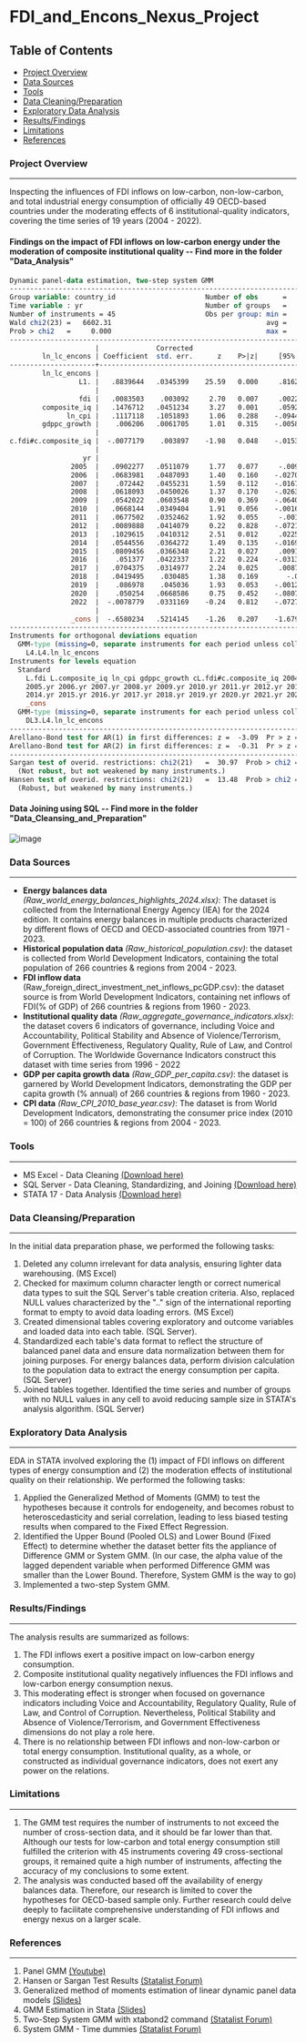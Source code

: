 # FDI_and_Encons_Nexus_Project

## Table of Contents
- [Project Overview](#project-overview)
- [Data Sources](#data-sources)
- [Tools](#tools)
- [Data Cleaning/Preparation](#data-cleansingpreparation)
- [Exploratory Data Analysis](#exploratory-data-analysis)
- [Results/Findings](#resultsfindings)
- [Limitations](#limitations)
- [References](#references)

### Project Overview
---
Inspecting the influences of FDI inflows on low-carbon, non-low-carbon, and total industrial energy consumption of officially 49 OECD-based countries under the moderating effects of 6 institutional-quality indicators, covering the time series of 19 years (2004 - 2022). 

#### Findings on the impact of FDI inflows on low-carbon energy under the moderation of composite institutional quality -- Find more in the folder "Data_Analysis"
```Stata
Dynamic panel-data estimation, two-step system GMM
------------------------------------------------------------------------------
Group variable: country_id                      Number of obs      =       846
Time variable : yr                              Number of groups   =        47
Number of instruments = 45                      Obs per group: min =        18
Wald chi2(23) =   6602.31                                      avg =     18.00
Prob > chi2   =     0.000                                      max =        18
--------------------------------------------------------------------------------------
                     |              Corrected
        ln_lc_encons | Coefficient  std. err.      z    P>|z|     [95% conf. interval]
---------------------+----------------------------------------------------------------
        ln_lc_encons |
                 L1. |   .8839644   .0345399    25.59   0.000     .8162673    .9516614
                     |
                 fdi |   .0083503    .003092     2.70   0.007     .0022901    .0144105
        composite_iq |   .1476712   .0451234     3.27   0.001     .0592309    .2361115
              ln_cpi |   .1117118   .1051893     1.06   0.288    -.0944555    .3178791
        gdppc_growth |    .006206   .0061705     1.01   0.315    -.0058879       .0183
                     |
c.fdi#c.composite_iq |  -.0077179    .003897    -1.98   0.048    -.0153558     -.00008
                     |
                  yr |
               2005  |   .0902277   .0511079     1.77   0.077     -.009942    .1903974
               2006  |   .0683981   .0487093     1.40   0.160    -.0270703    .1638666
               2007  |    .072442   .0455231     1.59   0.112    -.0167818    .1616657
               2008  |   .0618093   .0450026     1.37   0.170    -.0263942    .1500128
               2009  |   .0542022   .0603548     0.90   0.369    -.0640909    .1724954
               2010  |   .0668144   .0349404     1.91   0.056    -.0016675    .1352963
               2011  |   .0677502   .0352462     1.92   0.055     -.001331    .1368315
               2012  |   .0089888   .0414079     0.22   0.828    -.0721691    .0901467
               2013  |   .1029615   .0410312     2.51   0.012     .0225419    .1833811
               2014  |   .0544556   .0364272     1.49   0.135    -.0169403    .1258516
               2015  |   .0809456   .0366348     2.21   0.027     .0091426    .1527485
               2016  |    .051377   .0422337     1.22   0.224    -.0313996    .1341536
               2017  |   .0704375   .0314977     2.24   0.025     .0087032    .1321719
               2018  |   .0419495    .030485     1.38   0.169       -.0178    .1016989
               2019  |    .086978    .045036     1.93   0.053    -.0012911     .175247
               2020  |    .050254   .0668586     0.75   0.452    -.0807864    .1812944
               2022  |  -.0078779   .0331169    -0.24   0.812    -.0727858    .0570301
                     |
               _cons |  -.6580234   .5214145    -1.26   0.207    -1.679977    .3639301
--------------------------------------------------------------------------------------
Instruments for orthogonal deviations equation
  GMM-type (missing=0, separate instruments for each period unless collapsed)
    L4.L4.ln_lc_encons
Instruments for levels equation
  Standard
    L.fdi L.composite_iq ln_cpi gdppc_growth cL.fdi#c.composite_iq 2004b.yr
    2005.yr 2006.yr 2007.yr 2008.yr 2009.yr 2010.yr 2011.yr 2012.yr 2013.yr
    2014.yr 2015.yr 2016.yr 2017.yr 2018.yr 2019.yr 2020.yr 2021.yr 2022.yr
    _cons
  GMM-type (missing=0, separate instruments for each period unless collapsed)
    DL3.L4.ln_lc_encons
------------------------------------------------------------------------------
Arellano-Bond test for AR(1) in first differences: z =  -3.09  Pr > z =  0.002
Arellano-Bond test for AR(2) in first differences: z =  -0.31  Pr > z =  0.758
------------------------------------------------------------------------------
Sargan test of overid. restrictions: chi2(21)   =  30.97  Prob > chi2 =  0.074
  (Not robust, but not weakened by many instruments.)
Hansen test of overid. restrictions: chi2(21)   =  13.48  Prob > chi2 =  0.891
  (Robust, but weakened by many instruments.)
```
#### Data Joining using SQL -- Find more in the folder "Data_Cleansing_and_Preparation"
![image](https://github.com/user-attachments/assets/ddebc730-4045-4511-96f4-243ff1da89d8)



### Data Sources
---
- **Energy balances data** *(Raw_world_energy_balances_highlights_2024.xlsx)*: The dataset is collected from the International Energy Agency (IEA) for the 2024 edition. It contains energy balances in multiple products characterized by different flows of OECD and OECD-associated countries from 1971 - 2023.
- **Historical population data** *(Raw_historical_population.csv)*: the dataset is collected from World Development Indicators, containing the total population of 266 countries & regions from 2004 - 2023.
- **FDI inflow data** (Raw_foreign_direct_investment_net_inflows_pcGDP.csv): the dataset source is from World Development Indicators, containing net inflows of FDI(% of GDP) of 266 countries & regions from 1960 - 2023.
- **Institutional quality data** *(Raw_aggregate_governance_indicators.xlsx)*: the dataset covers 6 indicators of governance, including Voice and Accountability, Political Stability and Absence of Violence/Terrorism, Government Effectiveness, Regulatory Quality, Rule of Law, and Control of Corruption. The Worldwide Governance Indicators construct this dataset with time series from 1996 - 2022
- **GDP per capita growth data** *(Raw_GDP_per_capita.csv)*: the dataset is garnered by World Development Indicators, demonstrating the GDP per capita growth (% annual) of 266 countries & regions from 1960 - 2023.
- **CPI data** *(Raw_CPI_2010_base_year.csv)*: The dataset is from World Development Indicators, demonstrating the consumer price index (2010 = 100) of 266 countries & regions from 2004 - 2023.

### Tools
---
- MS Excel - Data Cleaning [(Download here)](https://www.microsoft.com/en-us/microsoft-365/excel)
- SQL Server - Data Cleaning, Standardizing, and Joining [(Download here)](https://www.microsoft.com/en-us/sql-server/sql-server-downloads)
- STATA 17 - Data Analysis [(Download here)](https://download.stata.com/download/)

### Data Cleansing/Preparation
---
In the initial data preparation phase, we performed the following tasks:
1. Deleted any column irrelevant for data analysis, ensuring lighter data warehousing. (MS Excel)
2. Checked for maximum column character length or correct numerical data types to suit the SQL Server's table creation criteria. Also, replaced NULL values characterized by the ".." sign of the international reporting format to empty to avoid data loading errors. (MS Excel)
3. Created dimensional tables covering exploratory and outcome variables and loaded data into each table. (SQL Server).
4. Standardized each table's data format to reflect the structure of balanced panel data and ensure data normalization between them for joining purposes. For energy balances data, perform division calculation to the population data to extract the energy consumption per capita. (SQL Server)
5. Joined tables together. Identified the time series and number of groups with no NULL values in any cell to avoid reducing sample size in STATA's analysis algorithm. (SQL Server)

### Exploratory Data Analysis
---
EDA in STATA involved exploring the (1) impact of FDI inflows on different types of energy consumption and (2) the moderation effects of institutional quality on their relationship. We performed the following tasks:
1. Applied the Generalized Method of Moments (GMM) to test the hypotheses because it controls for endogeneity, and becomes robust to heteroscedasticity and serial correlation, leading to less biased testing results when compared to the Fixed Effect Regression.
2. Identified the Upper Bound (Pooled OLS) and Lower Bound (Fixed Effect) to determine whether the dataset better fits the appliance of Difference GMM or System GMM. (In our case, the alpha value of the lagged dependent variable when performed Difference GMM was smaller than the Lower Bound. Therefore, System GMM is the way to go)
3. Implemented a two-step System GMM.

### Results/Findings
---
The analysis results are summarized as follows:
1. The FDI inflows exert a positive impact on low-carbon energy consumption. 
2. Composite institutional quality negatively influences the FDI inflows and low-carbon energy consumption nexus.
3. This moderating effect is stronger when focused on governance indicators including Voice and Accountability, Regulatory Quality, Rule of Law, and Control of Corruption. Nevertheless, Political Stability and Absence of Violence/Terrorism, and Government Effectiveness dimensions do not play a role here.
4. There is no relationship between FDI inflows and non-low-carbon or total energy consumption. Institutional quality, as a whole, or constructed as individual governance indicators, does not exert any power on the relations.

### Limitations
---
1. The GMM test requires the number of instruments to not exceed the number of cross-section data, and it should be far lower than that. Although our tests for low-carbon and total energy consumption still fulfilled the criterion with 45 instruments covering 49 cross-sectional groups, it remained quite a high number of instruments, affecting the accuracy of my conclusions to some extent.
2. The analysis was conducted based off the availability of energy balances data. Therefore, our research is limited to cover the hypotheses for OECD-based sample only. Further research could delve deeply to facilitate comprehensive understanding of FDI inflows and energy nexus on a larger scale.

### References
---
1. Panel GMM [(Youtube)](https://www.youtube.com/watch?v=Ou4BwR4M6do&list=PL6Y8SvWdPo08BIszhwcL2jydMgBXMCKwb)
2. Hansen or Sargan Test Results [(Statalist Forum)](https://www.statalist.org/forums/forum/general-stata-discussion/general/1432620-xtabond2-system-gmm-robust-estimation-do-i-use-hansen-or-sargan-test-results)
3. Generalized method of moments estimation of linear dynamic panel data models [(Slides)](http://repec.org/usug2019/Kripfganz_uk19.pdf)
4. GMM Estimation in Stata [(Slides)](https://ocw.mit.edu/courses/14-382-econometrics-spring-2017/33c39c3c1de04b9ef16e780dd8b4fa98_MIT14_382S17_GMMslides.pdf)
5. Two-Step System GMM with xtabond2 command [(Statalist Forum)](https://www.statalist.org/forums/forum/general-stata-discussion/general/1681664-two-step-system-gmm-with-xtabond2-command)
6. System GMM - Time dummies [(Statalist Forum)](https://www.statalist.org/forums/forum/general-stata-discussion/general/1357268-system-gmm-time-dummies)
